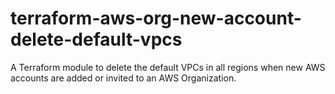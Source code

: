 # terraform-aws-org-new-account-delete-default-vpcs

A Terraform module to delete the default VPCs in all regions when new AWS accounts
are added or invited to an AWS Organization.

